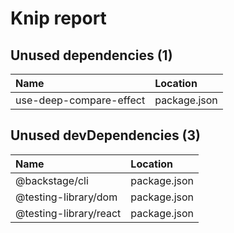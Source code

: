 # Knip report

## Unused dependencies (1)

| Name                    | Location     |
|:------------------------|:-------------|
| use-deep-compare-effect | package.json |

## Unused devDependencies (3)

| Name                   | Location     |
|:-----------------------|:-------------|
| @backstage/cli         | package.json |
| @testing-library/dom   | package.json |
| @testing-library/react | package.json |

